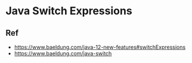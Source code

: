 # Java Switch Expressions


## Ref
* https://www.baeldung.com/java-12-new-features#switchExpressions
* https://www.baeldung.com/java-switch
